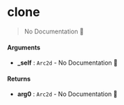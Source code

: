 # clone

> No Documentation 🚧

#### Arguments

- **\_self** : `Arc2d` \- No Documentation 🚧

#### Returns

- **arg0** : `Arc2d` \- No Documentation 🚧